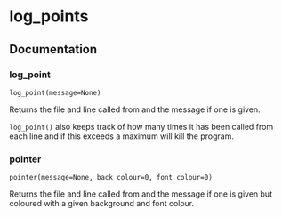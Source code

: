 # log_points
 
## Documentation
### log_point
```
log_point(message=None)
```
Returns the file and line called from and the message if one is given.

<code>log_point()</code> also keeps track of how many times it has been called from each line and if this exceeds a maximum will kill the program.

### pointer
```
pointer(message=None, back_colour=0, font_colour=0)
```
Returns the file and line called from and the message if one is given but coloured with a given background and font colour.
